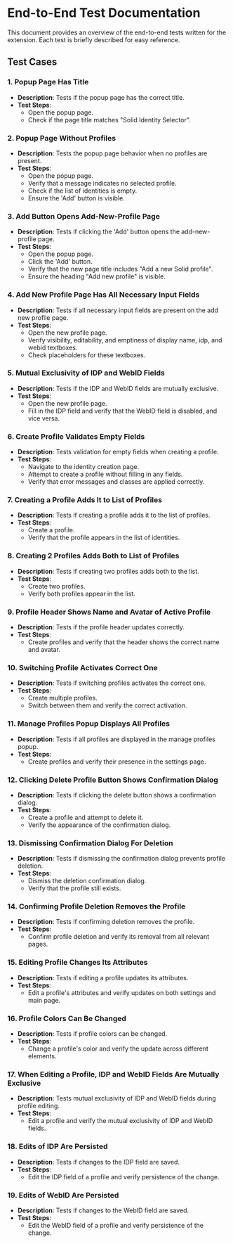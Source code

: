 # End-to-End Test Documentation

This document provides an overview of the end-to-end tests written for the extension.
Each test is briefly described for easy reference.

## Test Cases

### 1. Popup Page Has Title

- **Description**: Tests if the popup page has the correct title.
- **Test Steps**:
  - Open the popup page.
  - Check if the page title matches "Solid Identity Selector".

### 2. Popup Page Without Profiles

- **Description**: Tests the popup page behavior when no profiles are present.
- **Test Steps**:
  - Open the popup page.
  - Verify that a message indicates no selected profile.
  - Check if the list of identities is empty.
  - Ensure the 'Add' button is visible.

### 3. Add Button Opens Add-New-Profile Page

- **Description**: Tests if clicking the 'Add' button opens the add-new-profile page.
- **Test Steps**:
  - Open the popup page.
  - Click the 'Add' button.
  - Verify that the new page title includes "Add a new Solid profile".
  - Ensure the heading "Add new profile" is visible.

### 4. Add New Profile Page Has All Necessary Input Fields

- **Description**: Tests if all necessary input fields are present on the add new profile page.
- **Test Steps**:
  - Open the new profile page.
  - Verify visibility, editability, and emptiness of display name, idp, and webid textboxes.
  - Check placeholders for these textboxes.

### 5. Mutual Exclusivity of IDP and WebID Fields

- **Description**: Tests if the IDP and WebID fields are mutually exclusive.
- **Test Steps**:
  - Open the new profile page.
  - Fill in the IDP field and verify that the WebID field is disabled, and vice versa.

### 6. Create Profile Validates Empty Fields

- **Description**: Tests validation for empty fields when creating a profile.
- **Test Steps**:
  - Navigate to the identity creation page.
  - Attempt to create a profile without filling in any fields.
  - Verify that error messages and classes are applied correctly.

### 7. Creating a Profile Adds It to List of Profiles

- **Description**: Tests if creating a profile adds it to the list of profiles.
- **Test Steps**:
  - Create a profile.
  - Verify that the profile appears in the list of identities.

### 8. Creating 2 Profiles Adds Both to List of Profiles

- **Description**: Tests if creating two profiles adds both to the list.
- **Test Steps**:
  - Create two profiles.
  - Verify both profiles appear in the list.

### 9. Profile Header Shows Name and Avatar of Active Profile

- **Description**: Tests if the profile header updates correctly.
- **Test Steps**:
  - Create profiles and verify that the header shows the correct name and avatar.

### 10. Switching Profile Activates Correct One

- **Description**: Tests if switching profiles activates the correct one.
- **Test Steps**:
  - Create multiple profiles.
  - Switch between them and verify the correct activation.

### 11. Manage Profiles Popup Displays All Profiles

- **Description**: Tests if all profiles are displayed in the manage profiles popup.
- **Test Steps**:
  - Create profiles and verify their presence in the settings page.

### 12. Clicking Delete Profile Button Shows Confirmation Dialog

- **Description**: Tests if clicking the delete button shows a confirmation dialog.
- **Test Steps**:
  - Create a profile and attempt to delete it.
  - Verify the appearance of the confirmation dialog.

### 13. Dismissing Confirmation Dialog For Deletion

- **Description**: Tests if dismissing the confirmation dialog prevents profile deletion.
- **Test Steps**:
  - Dismiss the deletion confirmation dialog.
  - Verify that the profile still exists.

### 14. Confirming Profile Deletion Removes the Profile

- **Description**: Tests if confirming deletion removes the profile.
- **Test Steps**:
  - Confirm profile deletion and verify its removal from all relevant pages.

### 15. Editing Profile Changes Its Attributes

- **Description**: Tests if editing a profile updates its attributes.
- **Test Steps**:
  - Edit a profile's attributes and verify updates on both settings and main page.

### 16. Profile Colors Can Be Changed

- **Description**: Tests if profile colors can be changed.
- **Test Steps**:
  - Change a profile's color and verify the update across different elements.

### 17. When Editing a Profile, IDP and WebID Fields Are Mutually Exclusive

- **Description**: Tests mutual exclusivity of IDP and WebID fields during profile editing.
- **Test Steps**:
  - Edit a profile and verify the mutual exclusivity of IDP and WebID fields.

### 18. Edits of IDP Are Persisted

- **Description**: Tests if changes to the IDP field are saved.
- **Test Steps**:
  - Edit the IDP field of a profile and verify persistence of the change.

### 19. Edits of WebID Are Persisted

- **Description**: Tests if changes to the WebID field are saved.
- **Test Steps**:
  - Edit the WebID field of a profile and verify persistence of the change.
